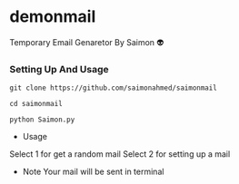 # demonmail
Temporary Email Genaretor By Saimon 👽

### Setting Up And Usage
`git clone https://github.com/saimonahmed/saimonmail`

`cd saimonmail`

`python Saimon.py`

* Usage

Select 1 for get a random mail
Select 2 for setting up a mail
* Note
Your mail will be sent in terminal

